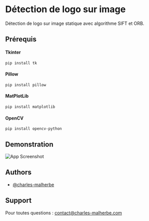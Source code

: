 
# Détection de logo sur image

Détection de logo sur image statique avec algorithme SIFT et ORB.


## Prérequis

#### Tkinter

``pip install tk``

#### Pillow

``pip install pillow``

#### MatPlotLib

``pip install matplotlib``

#### OpenCV

``pip install opencv-python``

## Demonstration

![App Screenshot](https://via.placeholder.com/468x300?text=App+Screenshot+Here)

## Authors

- [@charles-malherbe](https://www.github.com/charles-malherbe)

## Support

Pour toutes questions : contact@charles-malherbe.com
